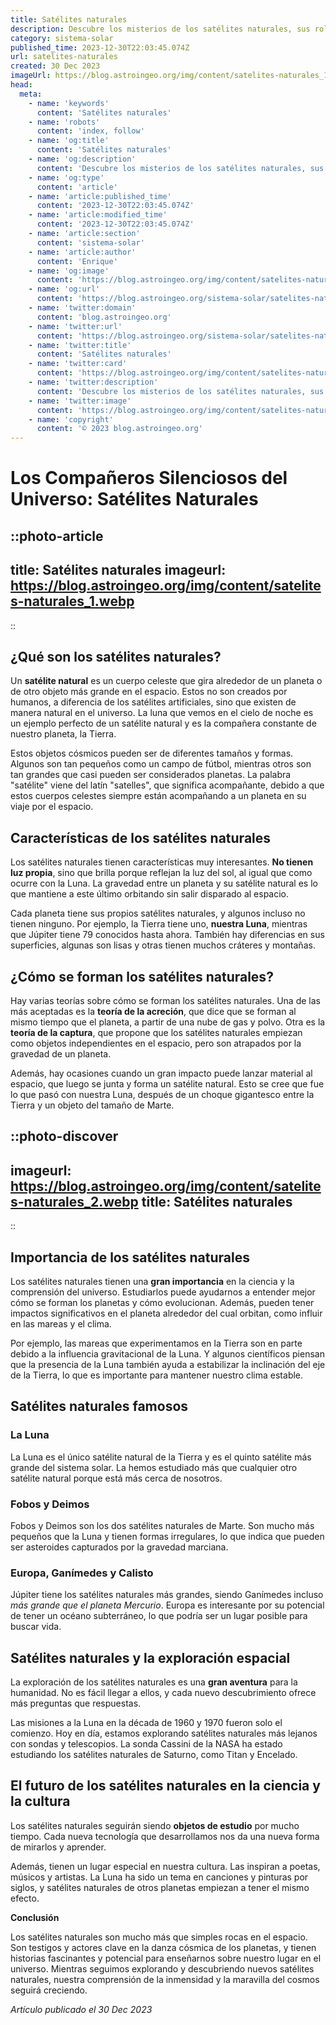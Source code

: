 ```yaml
---
title: Satélites naturales
description: Descubre los misterios de los satélites naturales, sus roles orbitales y la influencia en sus planetas. Explora lunas fascinantes del sistema solar.
category: sistema-solar
published_time: 2023-12-30T22:03:45.074Z
url: satelites-naturales
created: 30 Dec 2023
imageUrl: https://blog.astroingeo.org/img/content/satelites-naturales_1.webp
head:
  meta:
    - name: 'keywords'
      content: 'Satélites naturales'
    - name: 'robots'
      content: 'index, follow'
    - name: 'og:title'
      content: 'Satélites naturales'
    - name: 'og:description'
      content: 'Descubre los misterios de los satélites naturales, sus roles orbitales y la influencia en sus planetas. Explora lunas fascinantes del sistema solar.'
    - name: 'og:type'
      content: 'article'
    - name: 'article:published_time'
      content: '2023-12-30T22:03:45.074Z'
    - name: 'article:modified_time'
      content: '2023-12-30T22:03:45.074Z'
    - name: 'article:section'
      content: 'sistema-solar'
    - name: 'article:author'
      content: 'Enrique'
    - name: 'og:image'
      content: 'https://blog.astroingeo.org/img/content/satelites-naturales_1.webp'
    - name: 'og:url'
      content: 'https://blog.astroingeo.org/sistema-solar/satelites-naturales'
    - name: 'twitter:domain'
      content: 'blog.astroingeo.org'
    - name: 'twitter:url'
      content: 'https://blog.astroingeo.org/sistema-solar/satelites-naturales'
    - name: 'twitter:title'
      content: 'Satélites naturales'
    - name: 'twitter:card'
      content: 'https://blog.astroingeo.org/img/content/satelites-naturales_1.webp'
    - name: 'twitter:description'
      content: 'Descubre los misterios de los satélites naturales, sus roles orbitales y la influencia en sus planetas. Explora lunas fascinantes del sistema solar.'
    - name: 'twitter:image'
      content: 'https://blog.astroingeo.org/img/content/satelites-naturales_1.webp'
    - name: 'copyright'
      content: '© 2023 blog.astroingeo.org'
---
```

# Los Compañeros Silenciosos del Universo: Satélites Naturales

::photo-article
---
title: Satélites naturales
imageurl: https://blog.astroingeo.org/img/content/satelites-naturales_1.webp
---
::

## ¿Qué son los satélites naturales?

Un **satélite natural** es un cuerpo celeste que gira alrededor de un planeta o de otro objeto más grande en el espacio. Estos no son creados por humanos, a diferencia de los satélites artificiales, sino que existen de manera natural en el universo. La luna que vemos en el cielo de noche es un ejemplo perfecto de un satélite natural y es la compañera constante de nuestro planeta, la Tierra.

Estos objetos cósmicos pueden ser de diferentes tamaños y formas. Algunos son tan pequeños como un campo de fútbol, mientras otros son tan grandes que casi pueden ser considerados planetas. La palabra "satélite" viene del latín "satelles", que significa acompañante, debido a que estos cuerpos celestes siempre están acompañando a un planeta en su viaje por el espacio.

## Características de los satélites naturales

Los satélites naturales tienen características muy interesantes. **No tienen luz propia**, sino que brilla porque reflejan la luz del sol, al igual que como ocurre con la Luna. La gravedad entre un planeta y su satélite natural es lo que mantiene a este último orbitando sin salir disparado al espacio.

Cada planeta tiene sus propios satélites naturales, y algunos incluso no tienen ninguno. Por ejemplo, la Tierra tiene uno, **nuestra Luna**, mientras que Júpiter tiene 79 conocidos hasta ahora. También hay diferencias en sus superficies, algunas son lisas y otras tienen muchos cráteres y montañas.

## ¿Cómo se forman los satélites naturales?

Hay varias teorías sobre cómo se forman los satélites naturales. Una de las más aceptadas es la **teoría de la acreción**, que dice que se forman al mismo tiempo que el planeta, a partir de una nube de gas y polvo. Otra es la **teoría de la captura**, que propone que los satélites naturales empiezan como objetos independientes en el espacio, pero son atrapados por la gravedad de un planeta.

Además, hay ocasiones cuando un gran impacto puede lanzar material al espacio, que luego se junta y forma un satélite natural. Esto se cree que fue lo que pasó con nuestra Luna, después de un choque gigantesco entre la Tierra y un objeto del tamaño de Marte.


::photo-discover
---
imageurl: https://blog.astroingeo.org/img/content/satelites-naturales_2.webp
title: Satélites naturales
---
::

## Importancia de los satélites naturales

Los satélites naturales tienen una **gran importancia** en la ciencia y la comprensión del universo. Estudiarlos puede ayudarnos a entender mejor cómo se forman los planetas y cómo evolucionan. Además, pueden tener impactos significativos en el planeta alrededor del cual orbitan, como influir en las mareas y el clima.

Por ejemplo, las mareas que experimentamos en la Tierra son en parte debido a la influencia gravitacional de la Luna. Y algunos científicos piensan que la presencia de la Luna también ayuda a estabilizar la inclinación del eje de la Tierra, lo que es importante para mantener nuestro clima estable.

## Satélites naturales famosos

### La Luna

La Luna es el único satélite natural de la Tierra y es el quinto satélite más grande del sistema solar. La hemos estudiado más que cualquier otro satélite natural porque está más cerca de nosotros.

### Fobos y Deimos

Fobos y Deimos son los dos satélites naturales de Marte. Son mucho más pequeños que la Luna y tienen formas irregulares, lo que indica que pueden ser asteroides capturados por la gravedad marciana.

### Europa, Ganímedes y Calisto

Júpiter tiene los satélites naturales más grandes, siendo Ganímedes incluso *más grande que el planeta Mercurio*. Europa es interesante por su potencial de tener un océano subterráneo, lo que podría ser un lugar posible para buscar vida.

## Satélites naturales y la exploración espacial

La exploración de los satélites naturales es una **gran aventura** para la humanidad. No es fácil llegar a ellos, y cada nuevo descubrimiento ofrece más preguntas que respuestas.

Las misiones a la Luna en la década de 1960 y 1970 fueron solo el comienzo. Hoy en día, estamos explorando satélites naturales más lejanos con sondas y telescopios. La sonda Cassini de la NASA ha estado estudiando los satélites naturales de Saturno, como Titan y Encelado.

## El futuro de los satélites naturales en la ciencia y la cultura

Los satélites naturales seguirán siendo **objetos de estudio** por mucho tiempo. Cada nueva tecnología que desarrollamos nos da una nueva forma de mirarlos y aprender.

Además, tienen un lugar especial en nuestra cultura. Las inspiran a poetas, músicos y artistas. La Luna ha sido un tema en canciones y pinturas por siglos, y satélites naturales de otros planetas empiezan a tener el mismo efecto.

**Conclusión**

Los satélites naturales son mucho más que simples rocas en el espacio. Son testigos y actores clave en la danza cósmica de los planetas, y tienen historias fascinantes y potencial para enseñarnos sobre nuestro lugar en el universo. Mientras seguimos explorando y descubriendo nuevos satélites naturales, nuestra comprensión de la inmensidad y la maravilla del cosmos seguirá creciendo.

_Artículo publicado el 30 Dec 2023_